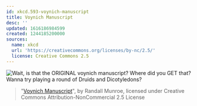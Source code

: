 ```yaml
---
id: xkcd.593-voynich-manuscript
title: Voynich Manuscript
desc: ''
updated: 1616186984599
created: 1244185200000
sources:
  name: xkcd
  url: 'https://creativecommons.org/licenses/by-nc/2.5/'
  license: Creative Commons 2.5
---
```

![Wait, is that the ORIGINAL voynich manuscript?  Where did you GET that?  Wanna try playing a round of Druids and Dicotyledons?](https://imgs.xkcd.com/comics/voynich_manuscript.png)
> "[Voynich Manuscript](https://xkcd.com/593/)", by Randall Munroe, licensed under Creative Commons Attribution-NonCommercial 2.5 License
